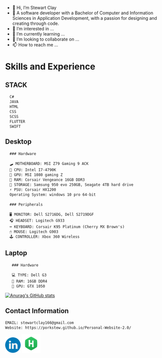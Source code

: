 - 👋 Hi, I’m Stewart Clay
- 🙋‍ A software developer with a Bachelor of Computer and Information Sciences in Application Development, with a passion for designing and creating through code.
- 👀 I’m interested in ...
- 🌱 I’m currently learning ...
- 💞️ I’m looking to collaborate on ...
- 📫 How to reach me ...


 # Skills and Experience
  ## STACK
      C#
      JAVA
      HTML
      CSS
      SCSS
      FLUTTER
      SWIFT
      
## Desktop

      ### Hardware

      🛹 MOTHERBOARD: MSI Z79 Gaming 9 ACK
      🧠 CPU: Intel I7-4790K
      🙈 GPU: MSI 1080 gaming Z
      🍜 RAM: Corsair Vengeance 16GB DDR3
      🏬 STORAGE: Samsung 950 evo 250GB, Seagate 4TB hard drive
      ⚡ PSU: Corsair HX1200
      Operating System: windows 10 pro 64-bit
  
      ### Peripherals

      🖥 MONITOR: Dell S2716DG, Dell S2719DGF
      🎧 HEADSET: Logitech G933
      ⌨ KEYBOARD: Corsair K95 Platinum (Cherry MX Brown's)
      🖱 MOUSE: Logitech G903
      🕹 CONTROLLER: Xbox 360 Wireless
  
## Laptop

       ### Hardware
       
       💻 TYPE: Dell G3
       🍜 RAM: 16GB DDR4
       🙈 GPU: GTX 1050
<!---
PorkStew/PorkStew is a ✨ special ✨ repository because its `README.md` (this file) appears on your GitHub profile.
You can click the Preview link to take a look at your changes.
--->
[![Anurag's GitHub stats](https://github-readme-stats.vercel.app/api?username=porkstew)](https://github.com/anuraghazra/github-readme-stats)

## Contact Information
    EMAIL: stewartclay166@gmail.com
    Website: https://porkstew.github.io/Personal-Website-2.0/
   <a href="https://www.linkedin.com/in/stewart-clay-7a1abb128/"><img src="linkedin.png" width=50px; height=50px;></a>
   <a href="https://www.hackerrank.com/stewartclay166"><img src="HackerRank_logo.png" width=60px; height=60px;></a>
